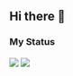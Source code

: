## Hi there 👋

<!--
**RavinduRukshan/RavinduRukshan** is a ✨ _special_ ✨ repository because its `README.md` (this file) appears on your GitHub profile.

Here are some ideas to get you started:

- 🔭 I’m currently working on ...
- 🌱 I’m currently learning ...
- 👯 I’m looking to collaborate on ...
- 🤔 I’m looking for help with ...
- 💬 Ask me about ...
- 📫 How to reach me: ...
- 😄 Pronouns: ...
- ⚡ Fun fact: ...
-->


### My Status ###
<img align='center' src="https://github-readme-stats.vercel.app/api?username=RavinduRukshan&show_icons=true&theme=transparent" />

<img align='center' src="https://github-readme-stats.vercel.app/api/top-langs/?username=RavinduRukshan&layout=compact" />
